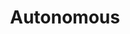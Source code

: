 ---
title: "Autonomous"

feat:
  types: ["General"]
  description: |
    You have a knack for psionic self-sufficiency.
  benefit: |
    You get a +2 bonus on all _autohypnosis_ checks and _knowledge (psionics)_ checks.
---